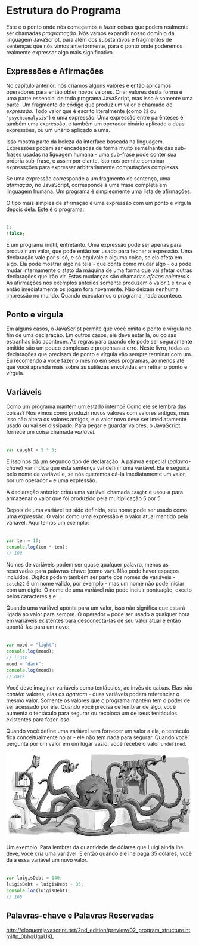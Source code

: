 # Estrutura do Programa

Este é o ponto onde nós começamos a fazer coisas que podem realmente ser chamadas *programação*. Nós vamos expandir nosso domínio da linguagem JavaScript, para além dos substantivos e fragmentos de sentenças que nós vimos anteriormente, para o ponto onde poderemos realmente expressar algo mais significativo.

## Expressões e Afirmações

No capítulo anterior, nós criamos alguns valores e então aplicamos operadores para então obter novos valores. Criar valores desta forma é uma parte essencial de todo programa JavaScript, mas isso é somente uma parte. Um fragmento de código que produz um valor é chamado de *expressão*. Todo valor que é escrito literalmente (como `22` ou `"psychoanalysis"`) é uma expressão. Uma expressão entre parênteses é também uma expressão, e também um operador binário aplicado a duas expressões, ou um unário aplicado a uma.

Isso mostra parte da beleza da interface baseada na linguagem. Expressões podem ser encadeadas de forma muito semelhante das sub-frases usadas na liguagem humana - uma sub-frase pode conter sua própria sub-frase, e assim por diante. Isto nos permite combinar expressções para expressar arbitrariamente computações complexas.

Se uma expressão corresponde a um fragmento de sentença, uma *afirmação*, no JavaScript, corresponde a uma frase completa em linguagem humana. Um programa é simplesmente uma lista de afirmações.

O tipo mais simples de afirmação é uma expressão com um ponto e vírgula depois dela. Este é o programa:

```javascript

1;
!false;

```

É um programa inútil, entretanto. Uma expressão pode ser apenas para produzir um valor, que pode então ser usado para fechar a expressão. Uma declaração vale por si só, e só equivale a alguma coisa, se ela afeta em algo. Ela pode mostrar algo na tela - que conta como mudar algo - ou pode mudar internamente o stato da máquina de uma forma que vai afetar outras declarações que irão vir. Estas mudanças são chamadas *efeitos colaterais*. As afirmações nos exemplos anterios somente produzem o valor `1` e `true` e então imediatamente os jogam fora novamente. Não deixam nenhuma impressão no mundo. Quando executamos o programa, nada acontece.

## Ponto e vírgula

Em alguns casos, o JavaScript permite que você omita o ponto e vírgula no fim de uma declaração. Em outros casos, ele deve estar lá, ou coisas estranhas irão acontecer. As regras para quando ele pode ser seguramente omitido são um pouco complexas e propensas a erro. Neste livro, todas as declarações que precisam de ponto e vírgula vão sempre terminar com um. Eu recomendo a você fazer o mesmo em seus programas, ao menos até que você aprenda mais sobre as sutilezas envolvidas em retirar o ponto e vírgula.

## Variáveis

Como um programa mantém um estado interno? Como ele se lembra das coisas? Nós vimos como produzir novos valores com valores antigos, mas isso não altera os valores antigos, e o valor novo deve ser imediatamente usado ou vai ser dissipado. Para pegar e guardar valores, o JavaScript fornece um coisa chamada *variável*.

```javascript

var caught = 5 * 5;

```

E isso nos dá um segundo tipo de declaração. A palavra especial (*palavra-chave*) `var` indica que esta sentença vai definir uma variável. Ela é seguida pelo nome da variável e, se nós queremos dá-la imediatamente um valor, por um operador `=` e uma expressão.

A declaração anterior criou uma variável chamada `caught` e usou-a para armazenar o valor que foi produzido pela multiplicação 5 por 5.

Depois de uma variável ter sido definida, seu nome pode ser usado como uma expressão. O valor como uma expressão é o valor atual mantido pela variável. Aqui temos um exemplo:

```javascript

var ten = 10;
console.log(ten * ten);
// 100

```

Nomes de variáveis podem ser quase qualquer palavra, menos as reservadas para palavras-chave (como `var`). Não pode haver espaços incluídos. Dígitos podem também ser parte dos nomes de variáveis - `catch22` é um nome válido, por exemplo - mas um nome não pode iniciar com um dígito. O nome de uma variável não pode incluir pontuação, exceto pelos caracteres `$` e `_`.

Quando uma variável aponta para um valor, isso não significa que estará ligada ao valor para sempre. O operador `=` pode ser usado a qualquer hora em variáveis existentes para desconectá-las de seu valor atual e então apontá-las para um novo:

```javascript

var mood = "light";
console.log(mood);
// ligth
mood = "dark";
console.log(mood);
// dark

```

Você deve imaginar variáveis como tentáculos, ao invés de caixas. Elas não *contém* valores; elas os *agarram* - duas variáveis podem referenciar o mesmo valor. Somente os valores que o programa mantém tem o poder de ser acessado por ele. Quando você precisa de lembrar de algo, você aumenta o tentáculo para segurar ou recoloca um de seus tentáculos existentes para fazer isso.

Quando você define uma variável sem fornecer um valor a ela, o tentáculo fica conceitualmente no ar - ele não tem nada para segurar. Quando você pergunta por um valor em um lugar vazio, você recebe o valor `undefined`.

![Polvo](../img/octopus.jpg)

Um exemplo. Para lembrar da quantidade de dólares que Luigi ainda lhe deve, você cria uma variável. E então quando ele lhe paga 35 dólares, você dá a essa variável um novo valor.

```javascript

var luigisDebt = 140;
luigisDebt = luigisDebt - 35;
console.log(luigisDebt);
// 105

```

## Palavras-chave e Palavras Reservadas

http://eloquentjavascript.net/2nd_edition/preview/02_program_structure.html#p_0bhqUgaUKL